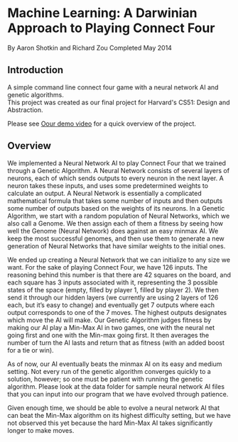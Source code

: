 Machine Learning: 
A Darwinian Approach to Playing Connect Four
=====================
By Aaron Shotkin and Richard Zou
Completed May 2014

Introduction
--------------------
A simple command line connect four game with a neural network AI and genetic algorithms.  
This project was created as our final project for Harvard's CS51: Design and Abstraction.

Please see
[Oour demo video](https://www.youtube.com/watch?v=_qAEaHLIl_M)
for a quick overview of the project.

Overview
--------------------
We implemented a Neural Network AI to play Connect Four that we trained through a Genetic Algorithm. A Neural Network consists of several layers of neurons, each of which sends outputs to every neuron in the next layer. A neuron takes these inputs, and uses some predetermined weights to calculate an output. A Neural Network is essentially a complicated mathematical formula that takes some number of inputs and then outputs some number of outputs based on the weights of its neurons. In a Genetic Algorithm, we start with a random population of Neural Networks, which we also call a Genome. We then assign each of them a fitness by seeing how well the Genome (Neural Network) does against an easy minmax AI. We keep the most successful genomes, and then use them to generate a new generation of Neural Networks that have similar weights to the initial ones.
 
We ended up creating a Neural Network that we can initialize to any size we want. For the sake of playing Connect Four, we have 126 inputs. The reasoning behind this number is that there are 42 squares on the board, and each square has 3 inputs associated with it, representing the 3 possible states of the space (empty, filled by player 1, filled by player 2). We then send it through our hidden layers (we currently are using 2 layers of 126 each, but it’s easy to change) and eventually get 7 outputs where each output corresponds to one of the 7 moves. The highest outputs designates which move the AI will make. Our Genetic Algorithm judges fitness by making our AI play a Min-Max AI in two games, one with the neural net going first and one with the Min-max going first. It then averages the number of turn the AI lasts and return that as fitness (with an added boost for a tie or win).  

As of now, our AI eventually beats the minmax AI on its easy and medium setting.  Not every run of the genetic algorithm converges quickly to a solution, however; so one must be patient with running the genetic algorithm.  Please look at the data folder for sample neural network AI files that you can input into our program that we have evolved through patience. 

Given enough time, we should be able to evolve a neural network AI that can beat the Min-Max algorithm on its highest difficulty setting, but we have not observed this yet because the hard Min-Max AI takes significantly longer to make moves.  
